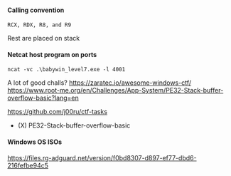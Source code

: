 #### Calling convention
```
RCX, RDX, R8, and R9
```
Rest are placed on stack

#### Netcat host program on ports
```
ncat -vc .\babywin_level7.exe -l 4001
```

A lot of good challs?
https://zaratec.io/awesome-windows-ctf/
https://www.root-me.org/en/Challenges/App-System/PE32-Stack-buffer-overflow-basic?lang=en

https://github.com/j00ru/ctf-tasks

- (X) PE32-Stack-buffer-overflow-basic


#### Windows OS ISOs
https://files.rg-adguard.net/version/f0bd8307-d897-ef77-dbd6-216fefbe94c5
